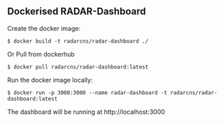 ## Dockerised RADAR-Dashboard

Create the docker image:
```
$ docker build -t radarcns/radar-dashboard ./
```

Or Pull from dockerhub
```
$ docker pull radarcns/radar-dashboard:latest 
```

Run the docker image locally:
```
$ docker run -p 3000:3000 --name radar-dashboard -t radarcns/radar-dashboard:latest
```

The dashboard will be running at http://localhost:3000
